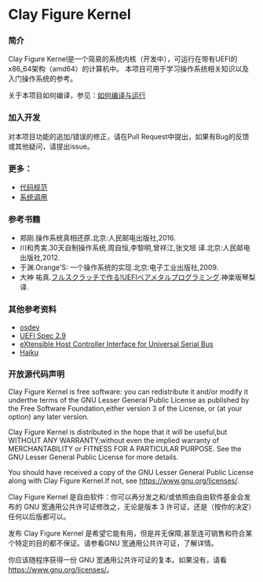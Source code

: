 # Clay Figure Kernel

### 简介
Clay Figure Kernel是一个简易的系统内核（开发中），可运行在带有UEFI的x86_64架构（amd64）的计算机中。
本项目可用于学习操作系统相关知识以及入门操作系统的参考。

关于本项目如何编译，参见：[如何编译与运行](docs/index.md)

### 加入开发
对本项目功能的追加/错误的修正，请在Pull Request中提出，如果有Bug的反馈或其他疑问，请提出issue。

### 更多：
* [代码规范](docs/system/coding_style.md)
* [系统调用](docs/system/syscall.md)

### 参考书籍
* 郑刚.操作系统真相还原.北京:人民邮电出版社,2016.
* 川和秀実.30天自制操作系统.周自恒,李黎明,曾祥江,张文旭 译.北京:人民邮电出版社,2012.
* 于渊.Orange'S: 一个操作系统的实现.北京:电子工业出版社,2009.
* 大神 祐真.[フルスクラッチで作る!UEFIベアメタルプログラミング](https://kagurazakakotori.github.io/ubmp-cn/).神楽坂琴梨 译.

### 其他参考资料
* [osdev](https://wiki.osdev.org)
* [UEFI Spec 2.9](https://uefi.org/)
* [eXtensible Host Controller Interface for Universal Serial Bus](https://www.intel.com/content/dam/www/public/us/en/documents/technical-specifications/extensible-host-controler-interface-usb-xhci.pdf)
* [Haiku](https://github.com/haiku/haiku)

### 开放源代码声明
Clay Figure Kernel is free software: you can redistribute it and/or modify it underthe terms of the GNU Lesser General Public License as published by the Free Software Foundation,either version 3 of the License, or (at your option) any later version.

Clay Figure Kernel is distributed in the hope that it will be useful,but WITHOUT ANY WARRANTY;without even the implied warranty of MERCHANTABILITY or FITNESS FOR A PARTICULAR PURPOSE.  See the GNU Lesser General Public License for more details.

You should have received a copy of the GNU Lesser General Public License along with Clay Figure Kernel.If not, see <https://www.gnu.org/licenses/>.

Clay Figure Kernel 是自由软件：你可以再分发之和/或依照由自由软件基金会发布的 GNU 宽通用公共许可证修改之，无论是版本 3 许可证，还是（按你的决定）任何以后版都可以。

发布 Clay Figure Kernel 是希望它能有用，但是并无保障;甚至连可销售和符合某个特定的目的都不保证。请参看GNU 宽通用公共许可证，了解详情。

你应该随程序获得一份 GNU 宽通用公共许可证的复本。如果没有，请看 <https://www.gnu.org/licenses/>。

